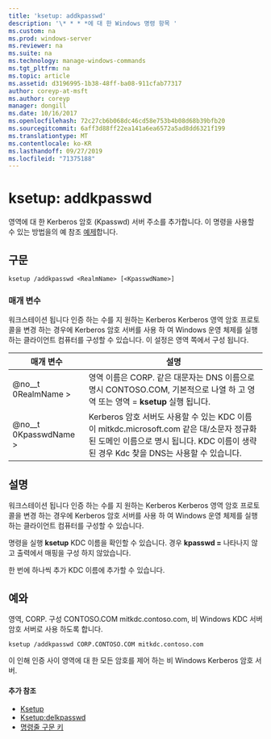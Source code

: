 ```yaml
---
title: 'ksetup: addkpasswd'
description: '\* * * *에 대 한 Windows 명령 항목 '
ms.custom: na
ms.prod: windows-server
ms.reviewer: na
ms.suite: na
ms.technology: manage-windows-commands
ms.tgt_pltfrm: na
ms.topic: article
ms.assetid: d3196995-1b38-48ff-ba08-911cfab77317
author: coreyp-at-msft
ms.author: coreyp
manager: dongill
ms.date: 10/16/2017
ms.openlocfilehash: 72c27cb6b068dc46cd58e753b4b08d68b39bfb20
ms.sourcegitcommit: 6aff3d88ff22ea141a6ea6572a5ad8dd6321f199
ms.translationtype: MT
ms.contentlocale: ko-KR
ms.lasthandoff: 09/27/2019
ms.locfileid: "71375188"
---
```

# <a name="ksetupaddkpasswd"></a>ksetup: addkpasswd



영역에 대 한 Kerberos 암호 (Kpasswd) 서버 주소를 추가합니다. 이 명령을 사용할 수 있는 방법을의 예 참조 [예제](#BKMK_Examples)합니다.

## <a name="syntax"></a>구문

```
ksetup /addkpasswd <RealmName> [<KpasswdName>]
```

### <a name="parameters"></a>매개 변수

워크스테이션 됩니다 인증 하는 수를 지 원하는 Kerberos Kerberos 영역 암호 프로토콜을 변경 하는 경우에 Kerberos 암호 서버를 사용 하 여 Windows 운영 체제를 실행 하는 클라이언트 컴퓨터를 구성할 수 있습니다. 이 설정은 영역 쪽에서 구성 됩니다.

|매개 변수|설명|
|---------|-----------|
|@no__t 0RealmName >|영역 이름은 CORP. 같은 대문자는 DNS 이름으로 명시 CONTOSO.COM, 기본적으로 나열 하 고 영역 또는 영역 = **ksetup** 실행 됩니다.|
|@no__t 0KpasswdName >|Kerberos 암호 서버도 사용할 수 있는 KDC 이름이 mitkdc.microsoft.com 같은 대/소문자 정규화 된 도메인 이름으로 명시 됩니다. KDC 이름이 생략 된 경우 Kdc 찾을 DNS는 사용할 수 있습니다.|

## <a name="remarks"></a>설명

워크스테이션 됩니다 인증 하는 수를 지 원하는 Kerberos Kerberos 영역 암호 프로토콜을 변경 하는 경우에 Kerberos 암호 서버를 사용 하 여 Windows 운영 체제를 실행 하는 클라이언트 컴퓨터를 구성할 수 있습니다.

명령을 실행 **ksetup** KDC 이름을 확인할 수 있습니다. 경우 **kpasswd =** 나타나지 않고 출력에서 매핑을 구성 하지 않았습니다.

한 번에 하나씩 추가 KDC 이름에 추가할 수 있습니다.

## <a name="BKMK_Examples"></a>예와

영역, CORP. 구성 CONTOSO.COM mitkdc.contoso.com, 비 Windows KDC 서버 암호 서버로 사용 하도록 합니다.
```
ksetup /addkpasswd CORP.CONTOSO.COM mitkdc.contoso.com
```
이 인해 인증 사이 영역에 대 한 모든 암호를 제어 하는 비 Windows Kerberos 암호 서버.

#### <a name="additional-references"></a>추가 참조

-   [Ksetup](ksetup.md)
-   [Ksetup:delkpasswd](ksetup-delkpasswd.md)
-   [명령줄 구문 키](command-line-syntax-key.md)